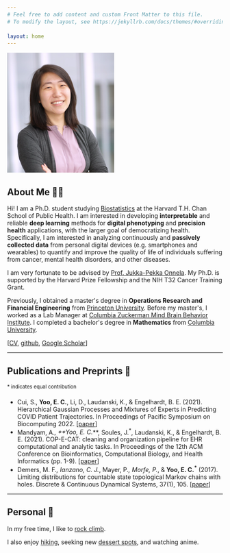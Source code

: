 ```yaml
---
# Feel free to add content and custom Front Matter to this file.
# To modify the layout, see https://jekyllrb.com/docs/themes/#overriding-theme-defaults

layout: home
---
```


<img src="/pics/profile.PNG" width="250"/>

## About Me 👩‍🔬

Hi! I am a Ph.D. student studying [Biostatistics](https://hsph.harvard.edu/department/biostatistics/) at the Harvard T.H. Chan School of Public Health. I am interested in developing **interpretable** and reliable **deep learning** methods for **digital phenotyping** and **precision health** applications, with the larger goal of democratizing health. Specifically, I am interested in analyzing continuously and **passively collected data** from personal digital devices (e.g. smartphones and wearables) to quantify and improve the quality of life of individuals suffering from cancer, mental health disorders, and other diseases. 

I am very fortunate to be advised by [Prof. Jukka-Pekka Onnela](https://hsph.harvard.edu/research/onnela-lab/). My Ph.D. is supported by the Harvard Prize Fellowship and the NIH T32 Cancer Training Grant. 

Previously, I obtained a master's degree in **Operations Research and Financial Engineering** from [Princeton University](https://www.princeton.edu). Before my master's, I worked as a Lab Manager at [Columbia Zuckerman Mind Brain Behavior Institute]("https://zuckermaninstitute.columbia.edu/). I completed a bachelor's degree in **Mathematics** from [Columbia University](https://www.math.columbia.edu/).


\[[CV](/pdfs/elizabeth_yoo_cv.pdf), [github](https://github.com/elizabethyoo), [Google Scholar](https://scholar.google.com/citations?user=kXszJzwAAAAJ&hl=en&oi=ao)\]

---

## Publications and Preprints 📝

<sup>* indicates equal contribution</sup>
- Cui, S., **Yoo, E. C.**, Li, D., Laudanski, K., & Engelhardt, B. E. (2021). Hierarchical Gaussian Processes and
Mixtures of Experts in Predicting COVID Patient Trajectories. In Proceedings of Pacific Symposium on
Biocomputing 2022. \[[paper](http://psb.stanford.edu/psb-online/proceedings/psb22/cui.pdf)\]
- Mandyam, A.<sup>*</sup>, **Yoo, E. C.<sup>*</sup>**, Soules, J.<sup>*</sup>, Laudanski, K., & Engelhardt, B. E. (2021). COP-E-CAT: cleaning
and organization pipeline for EHR computational and analytic tasks. In Proceedings of the 12th ACM
Conference on Bioinformatics, Computational Biology, and Health Informatics (pp. 1-9). \[[paper](https://dl.acm.org/doi/pdf/10.1145/3459930.3469536)\] 
- Demers, M. F.<sup>*</sup>, Ianzano, C. J.<sup>*</sup>, Mayer, P.<sup>*</sup>, Morfe, P.<sup>*</sup>, & **Yoo, E. C.<sup>*</sup>** (2017). Limiting distributions for
countable state topological Markov chains with holes. Discrete & Continuous Dynamical Systems, 37(1), 105. \[[paper](/pdfs/2016.10.27.limiting_final.pdf)\] 

---

## Personal 🧗

In my free time, I like to [rock climb](/pics/climbing.jpg). 

I also enjoy [hiking](/pics/hiking.jpeg), seeking new [dessert spots](/pics/dessert.JPG), and watching anime.  

